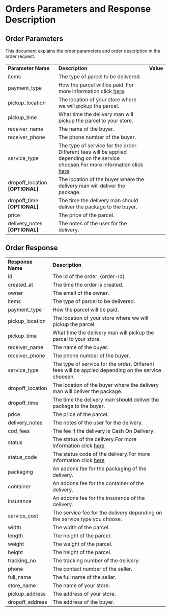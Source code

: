 # Orders Parameters and Response Description

## Order Parameters
This document explains the order parameters and order description in the order request.

<table>
  <tr>
    <td><strong>Parameter Name</strong></td>
    <td><strong>Description</strong></td>
    <td><strong>Value</strong></td>
  </tr>
  <tr>
    <td>items</td>
    <td>The type of parcel to be delivered.</td>
    <td></td>
  </tr>
  <tr>
    <td>payment_type</td>
    <td>How the parcel will be paid. For more information click <a href="">here</a>.</td>
    <td></td>
  </tr>
  <tr>
    <td>pickup_location</td>
    <td>The location of your store where we will pickup the parcel.</td>
    <td></td>
  </tr>
  <tr>
    <td>pickup_time</td>
    <td>What time the delivery man will pickup the parcel to your store.</td>
    <td></td>
  </tr>
  <tr>
    <td>receiver_name</td>
    <td>The name of the buyer.</td>
    <td></td>
  </tr>
  <tr>
    <td>receiver_phone</td>
    <td>The phone number of the buyer.</td>
    <td></td>
  </tr>
  <tr>
    <td>service_type</td>
    <td>The type of service for the order. Different fees will be applied depending on the service choosen.For more information click <a href="">here</a></td>
    <td></td>
  </tr>
    <tr>
    <td>dropoff_location <b>[OPTIONAL]</b></td>
    <td>The location of the buyer where the delivery man will deliver the package.</td>
    <td></td>
  </tr>
  <tr>
    <td>dropoff_time <b>[OPTIONAL]</b></td>
    <td>The time the delivery man should deliver the package to the buyer.</td>
    <td></td>
  </tr>
  <tr>
    <td>price</td>
    <td>The price of the parcel.</td>
    <td></td>
  </tr>
  <tr>
    <td>delivery_notes <b>[OPTIONAL]</b></td>
    <td>The notes of the user for the delivery.</td>
    <td></td>
  </tr>
  </table>
  
## Order Response

<table>
  <tr>
    <td><strong>Response Name</strong></td>
    <td><strong>Description</strong></td>
  </tr>
  <tr>
    <td>id</td>
    <td>The id of the order. {order-id}</td>
  </tr>
  <tr>
    <td>created_at</td>
    <td>The time the order is created.</td>
  </tr>
  <tr>
    <td>owner</td>
    <td>The email of the owner.</td>
  </tr>
  <tr>
    <td>items</td>
    <td>The type of parcel to be delivered.</td>
  </tr>
  <tr>
    <td>payment_type</td>
    <td>How the parcel will be paid.</td>
  </tr>
  <tr>
    <td>pickup_location</td>
    <td>The location of your store where we will pickup the parcel.</td>
  </tr>
  <tr>
    <td>pickup_time</td>
    <td>What time the delivery man will pickup the parcel to your store.</td>
  </tr>
  <tr>
    <td>receiver_name</td>
    <td>The name of the buyer.</td>
  </tr>
  <tr>
    <td>receiver_phone</td>
    <td>The phone number of the buyer.</td>
  </tr>
  <tr>
    <td>service_type</td>
    <td>The type of service for the order. Different fees will be applied depending on the service choosen.</td>
  </tr>
    <tr>
    <td>dropoff_location</td>
    <td>The location of the buyer where the delivery man will deliver the package.</td>
  </tr>
  <tr>
    <td>dropoff_time</td>
    <td>The time the delivery man should deliver the package to the buyer.</td>
  </tr>
  <tr>
    <td>price</td>
    <td>The price of the parcel.</td>
  </tr>
  <tr>
    <td>delivery_notes</td>
    <td>The notes of the user for the delivery.</td>
  </tr>
  <tr>
    <td>cod_fees</td>
    <td>The fee if the delivery is Cash On Delivery.</td>
  </tr>
  <tr>
    <td>status</td>
    <td>The status of the delivery.For more information click <a href="">here</a></td>
  </tr>
  <tr>
    <td>status_code</td>
    <td>The status code of the delivery.For more information click <a href="">here</a></td>
  </tr>
  <tr>
    <td>packaging</td>
    <td>An addons fee for the packaging of the delivery.</td>
  </tr>
  <tr>
    <td>container</td>
    <td>An addons fee for the container of the delivery.</td>
  </tr>
  <tr>
    <td>insurance</td>
    <td>An addons fee for the insurance of the delivery.</td>
  </tr>
  <tr>
    <td>service_cost</td>
    <td>The service fee for the delivery depending on the service type you choose.</td>
  </tr>
  <tr>
    <td>width</td>
    <td>The width of the parcel.</td>
  </tr>
  <tr>
    <td>length</td>
    <td>The height of the parcel.</td>
  </tr>
  <tr>
    <td>weight</td>
    <td>The weight of the parcel.</td>
  </tr>
  <tr>
    <td>height</td>
    <td>The height of the parcel.</td>
  </tr>
  <tr>
    <td>tracking_no</td>
    <td>The tracking number of the delivery.</td>
  </tr>
  <tr>
    <td>phone</td>
    <td>The contact number of the seller.</td>
  </tr>
  <tr>
    <td>full_name</td>
    <td>The full name of the seller.</td>
  </tr>
  <tr>
    <td>store_name</td>
    <td>The name of your store.</td>
  </tr>
  <tr>
    <td>pickup_address</td>
    <td>The address of your store.</td>
  </tr>
  <tr>
    <td>dropoff_address</td>
    <td>The address of the buyer.</td>
  </tr>
</table>
